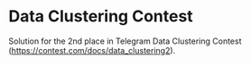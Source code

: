# Data Clustering Contest
Solution for the 2nd place in Telegram Data Clustering Contest (https://contest.com/docs/data_clustering2).

